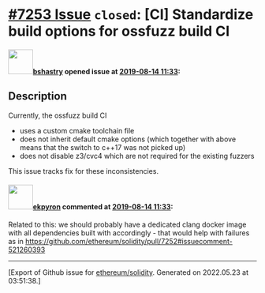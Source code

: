 # [\#7253 Issue](https://github.com/ethereum/solidity/issues/7253) `closed`: [CI] Standardize build options for ossfuzz build CI

#### <img src="https://avatars.githubusercontent.com/u/2388185?v=4" width="50">[bshastry](https://github.com/bshastry) opened issue at [2019-08-14 11:33](https://github.com/ethereum/solidity/issues/7253):

## Description

Currently, the ossfuzz build CI
  - uses a custom cmake toolchain file
  - does not inherit default cmake options (which together with above means that the switch to c++17 was not picked up)
  - does not disable z3/cvc4 which are not required for the existing fuzzers

This issue tracks fix for these inconsistencies.

#### <img src="https://avatars.githubusercontent.com/u/1347491?v=4" width="50">[ekpyron](https://github.com/ekpyron) commented at [2019-08-14 11:33](https://github.com/ethereum/solidity/issues/7253#issuecomment-521283967):

Related to this: we should probably have a dedicated clang docker image with all dependencies built with accordingly - that would help with failures as in https://github.com/ethereum/solidity/pull/7252#issuecomment-521260393


-------------------------------------------------------------------------------



[Export of Github issue for [ethereum/solidity](https://github.com/ethereum/solidity). Generated on 2022.05.23 at 03:51:38.]
